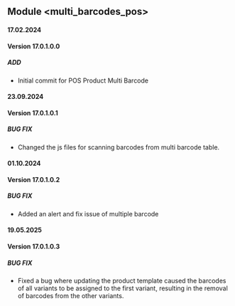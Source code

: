 ## Module <multi_barcodes_pos>

#### 17.02.2024
#### Version 17.0.1.0.0
##### ADD
- Initial commit for POS Product Multi Barcode

#### 23.09.2024
#### Version 17.0.1.0.1
##### BUG FIX
- Changed the js files for scanning barcodes from multi barcode table.

#### 01.10.2024
#### Version 17.0.1.0.2
##### BUG FIX
- Added an alert and fix issue of multiple barcode 

#### 19.05.2025
#### Version 17.0.1.0.3
##### BUG FIX
- Fixed a bug where updating the product template caused the barcodes of all variants to be assigned to the first variant, resulting in the removal of barcodes from the other variants.
